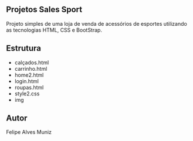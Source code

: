 ## Projetos Sales Sport
Projeto simples de uma loja de venda de acessórios de esportes utilizando as tecnologias HTML, CSS e BootStrap.

## Estrutura 

- calçados.html
- carrinho.html
- home2.html
- login.html
- roupas.html
- style2.css
- img

## Autor
Felipe Alves Muniz
